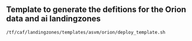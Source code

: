 
## Template to generate the defitions for the Orion data and ai landingzones

```bash
/tf/caf/landingzones/templates/asvm/orion/deploy_template.sh

```